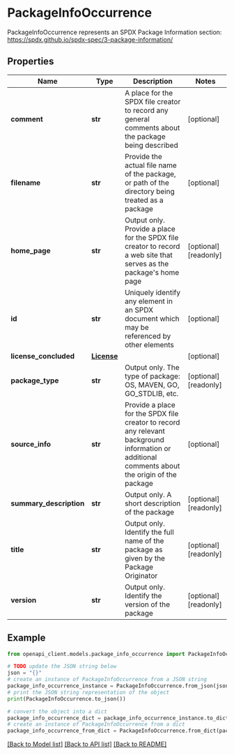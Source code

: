 # PackageInfoOccurrence

PackageInfoOccurrence represents an SPDX Package Information section: https://spdx.github.io/spdx-spec/3-package-information/

## Properties

Name | Type | Description | Notes
------------ | ------------- | ------------- | -------------
**comment** | **str** | A place for the SPDX file creator to record any general comments about the package being described | [optional] 
**filename** | **str** | Provide the actual file name of the package, or path of the directory being treated as a package | [optional] 
**home_page** | **str** | Output only. Provide a place for the SPDX file creator to record a web site that serves as the package&#39;s home page | [optional] [readonly] 
**id** | **str** | Uniquely identify any element in an SPDX document which may be referenced by other elements | [optional] 
**license_concluded** | [**License**](License.md) |  | [optional] 
**package_type** | **str** | Output only. The type of package: OS, MAVEN, GO, GO_STDLIB, etc. | [optional] [readonly] 
**source_info** | **str** | Provide a place for the SPDX file creator to record any relevant background information or additional comments about the origin of the package | [optional] 
**summary_description** | **str** | Output only. A short description of the package | [optional] [readonly] 
**title** | **str** | Output only. Identify the full name of the package as given by the Package Originator | [optional] [readonly] 
**version** | **str** | Output only. Identify the version of the package | [optional] [readonly] 

## Example

```python
from openapi_client.models.package_info_occurrence import PackageInfoOccurrence

# TODO update the JSON string below
json = "{}"
# create an instance of PackageInfoOccurrence from a JSON string
package_info_occurrence_instance = PackageInfoOccurrence.from_json(json)
# print the JSON string representation of the object
print(PackageInfoOccurrence.to_json())

# convert the object into a dict
package_info_occurrence_dict = package_info_occurrence_instance.to_dict()
# create an instance of PackageInfoOccurrence from a dict
package_info_occurrence_from_dict = PackageInfoOccurrence.from_dict(package_info_occurrence_dict)
```
[[Back to Model list]](../README.md#documentation-for-models) [[Back to API list]](../README.md#documentation-for-api-endpoints) [[Back to README]](../README.md)


